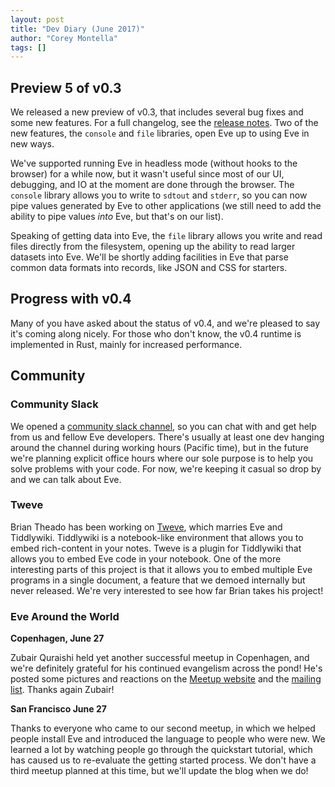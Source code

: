 ```yaml
---
layout: post
title: "Dev Diary (June 2017)"
author: "Corey Montella"
tags: []
---
```


## Preview 5 of v0.3

We released a new preview of v0.3, that includes several bug fixes and some new features. For a full changelog, see the [release notes](http://incidentalcomplexity.com/2017/06/28/release-0.3p5/). Two of the new features, the `console` and `file` libraries, open Eve up to using Eve in new ways. 

We've supported running Eve in headless mode (without hooks to the browser) for a while now, but it wasn't useful since most of our UI, debugging, and IO at the moment are done through the browser. The `console` library allows you to write to `sdtout` and `stderr`, so you can now pipe values generated by Eve to other applications (we still need to add the ability to pipe values _into_ Eve, but that's on our list). 

Speaking of getting data into Eve, the `file` library allows you write and read files directly from the filesystem, opening up the ability to read larger datasets into Eve. We'll be shortly adding facilities in Eve that parse common data formats into records, like JSON and CSS for starters.

## Progress with v0.4

Many of you have asked about the status of v0.4, and we're pleased to say it's coming along nicely. For those who don't know, the v0.4 runtime is implemented in Rust, mainly for increased performance.


## Community

### Community Slack

We opened a [community slack channel](https://slack-signup.witheve.com/), so you can chat with and get help from us and fellow Eve developers. There's usually at least one dev hanging around the channel during working hours (Pacific time), but in the future we're planning explicit office hours where our sole purpose is to help you solve problems with your code. For now, we're keeping it casual so drop by and we can talk about Eve.

### Tweve

Brian Theado has been working on [Tweve](https://btheado.github.io/tweve/), which marries Eve and Tiddlywiki. Tiddlywiki is a notebook-like environment that allows you to embed rich-content in your notes. Tweve is a plugin for Tiddlywiki that allows you to embed Eve code in your notebook. One of the more interesting parts of this project is that it allows you to embed multiple Eve programs in a single document, a feature that we demoed internally but never released. We're very interested to see how far Brian takes his project!

### Eve Around the World

**Copenhagen, June 27**

Zubair Quraishi held yet another successful meetup in Copenhagen, and we're definitely grateful for his continued evangelism across the pond! He's posted some pictures and reactions on the [Meetup website](https://www.meetup.com/evecph/events/240055666/) and the [mailing list](https://groups.google.com/d/msg/eve-talk/PwlgSIdppMQ/Xb9zI5niAAAJ). Thanks again Zubair!

**San Francisco June 27**

Thanks to everyone who came to our second meetup, in which we helped people install Eve and introduced the language to people who were new. We learned a lot by watching people go through the quickstart tutorial, which has caused us to re-evaluate the getting started process. We don't have a third meetup planned at this time, but we'll update the blog when we do!